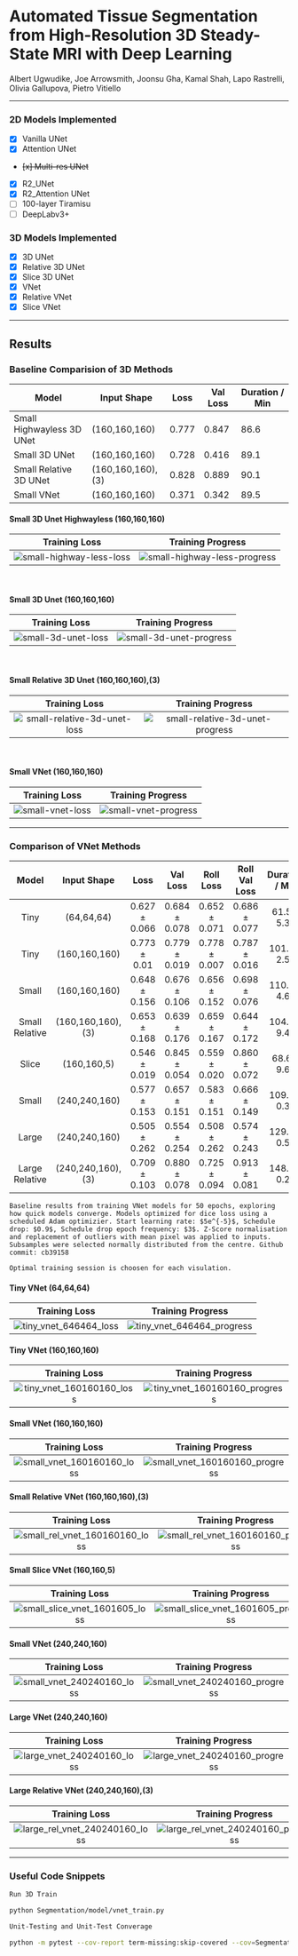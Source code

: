 # Automated Tissue Segmentation from High-Resolution 3D Steady-State MRI with Deep Learning

Albert Ugwudike, Joe Arrowsmith, Joonsu Gha, Kamal Shah, Lapo Rastrelli, Olivia Gallupova, Pietro Vitiello

---

### 2D Models Implemented

- [x] Vanilla UNet 
- [x] Attention UNet
- <del> [x] Multi-res UNet </del>
- [x] R2_UNet
- [x] R2_Attention UNet
- [ ] 100-layer Tiramisu
- [ ] DeepLabv3+ 

### 3D Models Implemented

- [x] 3D UNet
- [x] Relative 3D UNet
- [x] Slice 3D UNet
- [x] VNet
- [x] Relative VNet
- [x] Slice VNet

---

## Results

### Baseline Comparision of 3D Methods

| Model                     | Input Shape       | Loss  | Val Loss | Duration / Min  |
|---------------------------|-------------------|-------|----------|-----------------|
| Small Highwayless 3D UNet | (160,160,160)     | 0.777 | 0.847    | 86.6            |
| Small 3D UNet             | (160,160,160)     | 0.728 | 0.416    | 89.1            |
| Small Relative 3D UNet    | (160,160,160),(3) | 0.828 | 0.889    | 90.1            |
| Small VNet                | (160,160,160)     | 0.371 | 0.342    | 89.5            |

#### Small 3D Unet Highwayless (160,160,160)

Training Loss | Training Progress
:------------:|:---------------------------:
![small-highway-less-loss](results/3unet_vs_vnet_baseline/small_highwayless_train_result_2020_03_17-08_07_29.png "Small 3D Unet Highwayless Loss") | ![small-highway-less-progress](results/3unet_vs_vnet_baseline/small_highwayless_progress.gif "Small 3D Unet Highwayless Progress")


<br />

#### Small 3D Unet (160,160,160)

Training Loss | Training Progress
:------------:|:---------------------------:
![small-3d-unet-loss](results/3unet_vs_vnet_baseline/small_3dunet_train_result_2020_03_17-09_34_10.png "Small 3D Unet Loss") | ![small-3d-unet-progress](results/3unet_vs_vnet_baseline/small_3dunet_progress.gif "Small 3D Unet Progress")


<br />

#### Small Relative 3D Unet (160,160,160),(3)

Training Loss | Training Progress
:------------:|:---------------------------:
![small-relative-3d-unet-loss](results/3unet_vs_vnet_baseline/small_relative_3dunet_train_result_2020_03_17-11_03_20.png "Small Relative 3D Unet Loss") | ![small-relative-3d-unet-progress](results/3unet_vs_vnet_baseline/small_relative_3dunet_progress.gif "Small Relative 3D Unet Progress")


<br />

#### Small VNet (160,160,160)

Training Loss | Training Progress
:------------:|:---------------------------:
![small-vnet-loss](results/3unet_vs_vnet_baseline/small_vnet_train_result_2020_03_17-12_37_32.png "Small VNet Loss") | ![small-vnet-progress](results/3unet_vs_vnet_baseline/small_vnet_progress.gif "Small VNet Progress")


---

### Comparison of VNet Methods

|      Model     |      Input Shape  |        Loss   |      Val Loss  |     Roll Loss | Roll Val Loss |Duration / Min|
|:--------------:|:-----------------:|:-------------:|:--------------:|:-------------:|:-------------:|:------------:|
|      Tiny      |     (64,64,64)    | 0.627 ± 0.066 |  0.684 ± 0.078 | 0.652 ± 0.071 | 0.686 ± 0.077 |  61.5 ± 5.32 |
|      Tiny      |    (160,160,160)  | 0.773 ± 0.01  |  0.779 ± 0.019 | 0.778 ± 0.007 | 0.787 ± 0.016 | 101.8 ± 2.52 |
|      Small     |    (160,160,160)  | 0.648 ± 0.156 |  0.676 ± 0.106 | 0.656 ± 0.152 | 0.698 ± 0.076 | 110.1 ± 4.64 |
| Small Relative | (160,160,160),(3) | 0.653 ± 0.168 |  0.639 ± 0.176 | 0.659 ± 0.167 | 0.644 ± 0.172 | 104.6 ± 9.43 |
|      Slice     |     (160,160,5)   | 0.546 ± 0.019 |  0.845 ± 0.054 | 0.559 ± 0.020 | 0.860 ± 0.072 |  68.6 ± 9.68 |
|      Small     |    (240,240,160)  | 0.577 ± 0.153 |  0.657 ± 0.151 | 0.583 ± 0.151 | 0.666 ± 0.149 | 109.7 ± 0.37 |
|      Large     |    (240,240,160)  | 0.505 ± 0.262 |  0.554 ± 0.254 | 0.508 ± 0.262 | 0.574 ± 0.243 | 129.2 ± 0.50 |
| Large Relative | (240,240,160),(3) | 0.709 ± 0.103 |  0.880 ± 0.078 | 0.725 ± 0.094 | 0.913 ± 0.081 | 148.6 ± 0.20 |

```
Baseline results from training VNet models for 50 epochs, exploring how quick models converge. Models optimized for dice loss using a scheduled Adam optimizier. Start learning rate: $5e^{-5}$, Schedule drop: $0.9$, Schedule drop epoch frequency: $3$. Z-Score normalisation and replacement of outliers with mean pixel was applied to inputs. Subsamples were selected normally distributed from the centre. Github commit: cb39158

Optimal training session is choosen for each visulation.
```

#### Tiny VNet (64,64,64)

Training Loss | Training Progress
:------------:|:---------------------------:
![tiny_vnet_646464_loss](results/3d_50_epoch_baseline/archer/train_session_2020_03_24-19_12_02_tiny/train_result_2020_03_24-19_12_02.png) | ![tiny_vnet_646464_progress](results/3d_50_epoch_baseline/archer/train_session_2020_03_24-19_12_02_tiny/progress.gif)

#### Tiny VNet (160,160,160)

Training Loss | Training Progress
:------------:|:---------------------------:
![tiny_vnet_160160160_loss](results/3d_50_epoch_baseline/archer/train_session_2020_03_24-20_07_26_tiny/train_result_2020_03_24-20_07_26.png) | ![tiny_vnet_160160160_progress](results/3d_50_epoch_baseline/archer/train_session_2020_03_24-20_07_26_tiny/progress.gif)

#### Small VNet (160,160,160)

Training Loss | Training Progress
:------------:|:---------------------------:
![small_vnet_160160160_loss](results/3d_50_epoch_baseline/archer/train_session_2020_03_25-05_09_08_small/train_result_2020_03_25-05_09_08.png) | ![small_vnet_160160160_progress](results/3d_50_epoch_baseline/archer/train_session_2020_03_25-05_09_08_small/progress.gif)

#### Small Relative VNet (160,160,160),(3)

Training Loss | Training Progress
:------------:|:---------------------------:
![small_rel_vnet_160160160_loss](results/3d_50_epoch_baseline/archer/train_session_2020_03_25-06_57_15_small_relative/train_result_2020_03_25-06_57_15.png) | ![small_rel_vnet_160160160_progress](results/3d_50_epoch_baseline/archer/train_session_2020_03_25-06_57_15_small_relative/progress.gif)

#### Small Slice VNet (160,160,5)

Training Loss | Training Progress
:------------:|:---------------------------:
![small_slice_vnet_1601605_loss](results/3d_50_epoch_baseline/archer/train_session_2020_03_25-01_25_31_slice/train_result_2020_03_25-01_25_31.png) | ![small_slice_vnet_1601605_progress](results/3d_50_epoch_baseline/archer/train_session_2020_03_25-01_25_31_slice/progress.gif)

#### Small VNet (240,240,160)

Training Loss | Training Progress
:------------:|:---------------------------:
![small_vnet_240240160_loss](results/3d_50_epoch_baseline/pompeii/train_session_2020_03_25-06_39_15_small/train_result_2020_03_25-06_39_15.png) | ![small_vnet_240240160_progress](results/3d_50_epoch_baseline/pompeii/train_session_2020_03_25-06_39_15_small/progress.gif)

#### Large VNet (240,240,160)

Training Loss | Training Progress
:------------:|:---------------------------:
![large_vnet_240240160_loss](results/3d_50_epoch_baseline/pompeii/train_session_2020_03_24-13_06_17_large/train_result_2020_03_24-13_06_17.png) | ![large_vnet_240240160_progress](results/3d_50_epoch_baseline/pompeii/train_session_2020_03_24-13_06_17_large/progress.gif)

#### Large Relative VNet (240,240,160),(3)

Training Loss | Training Progress
:------------:|:---------------------------:
![large_rel_vnet_240240160_loss](results/3d_50_epoch_baseline/pompeii/train_session_2020_03_25-04_10_24_large_relative/train_result_2020_03_25-04_10_24.png) | ![large_rel_vnet_240240160_progress](results/3d_50_epoch_baseline/pompeii/train_session_2020_03_25-04_10_24_large_relative/progress.gif)

---

### Useful Code Snippets

``` Bash
Run 3D Train

python Segmentation/model/vnet_train.py
```

``` Bash
Unit-Testing and Unit-Test Converage

python -m pytest --cov-report term-missing:skip-covered --cov=Segmentation && coverage html && open ./htmlcov.index.html
```

